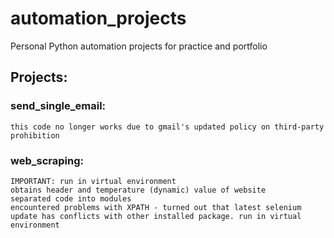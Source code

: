 # automation_projects
Personal Python automation projects for practice and portfolio

## Projects:
### send_single_email:
    this code no longer works due to gmail's updated policy on third-party prohibition
### web_scraping:
    IMPORTANT: run in virtual environment
    obtains header and temperature (dynamic) value of website
    separated code into modules
    encountered problems with XPATH - turned out that latest selenium update has conflicts with other installed package. run in virtual environment

